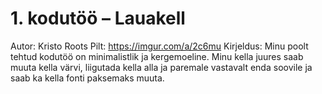 # 1. kodutöö – Lauakell

Autor: Kristo Roots
Pilt: https://imgur.com/a/2c6mu
Kirjeldus: Minu poolt tehtud kodutöö on minimalistlik ja kergemoeline. Minu kella juures
saab muuta kella värvi, liigutada kella alla ja paremale vastavalt enda soovile ja 
saab ka kella fonti paksemaks muuta.